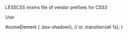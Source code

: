 LESSCSS mixins file of vendor prefixes for CSS3

Use:

#someElement {
	.box-shadow();
	// or
	.transition(all 1s);
}